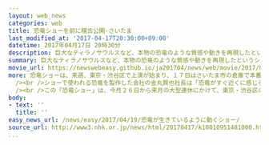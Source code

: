 ```yaml
---
layout: web_news
categories: web
title: 恐竜ショーを前に稽古公開-さいたま
last_modified_at: '2017-04-17T20:30:00+09:00'
datetime: 2017年04月17日 20時30分
description: 巨大なティラノサウルスなど、本物の恐竜のような質感や動きを再現したというショーが来週、東京で始まるのを前に、稽古の様子がさいたま市で公開されました。
summary: 巨大なティラノサウルスなど、本物の恐竜のような質感や動きを再現したというショーが来週、東京で始まるのを前に、稽古の様子がさいたま市で公開されました。
movie_url: https://newswebeasy.github.io/ja201704/news/web/movie/2017/04/19/k10010951481000.mp4
more: 恐竜ショーは、来週、東京・渋谷区で上演が始まり、１７日はさいたま市の倉庫で本番さながらの稽古の様子がメディア向けに公開されました。<br /><br />ショーには全長８メートルのティラノサウルスや全長６．５メートルのトリケラトプスなど、５種類、合わせて６頭の恐竜が登場します。いずれも特殊な樹脂で作られ、本物に見える質感が表現されているほか、中にはスタッフが入り、生きているかのような細かい動きを再現するということです。恐竜が現代によみがえり、ショーの観客を恐竜のいる場所に案内するという内容で、稽古では、「ガイド役」にふんしたスタッフに恐竜がかみつくシーンや、恐竜どうしで戦うシーンなど、一つ一つの動きを丁寧に確認していました。<br
  /><br />ショーで使われる恐竜を製作した会社の金丸賀也社長は「恐竜がすぐ近くに感じられるようなショーを目指しています。世代を問わず多くの人たちに迫力を楽しんでほしい」と話していました。<br
  /><br />この「恐竜ショー」は、今月２６日から来月の大型連休にかけて、東京・渋谷区の「渋谷ヒカリエ」で上演されます。
body:
- text: ''
  title: ''
easy_news_url: /news/easy/2017/04/19/恐竜が生きているように動くショー/
source_url: http://www3.nhk.or.jp/news/html/20170417/k10010951481000.html
...
```

